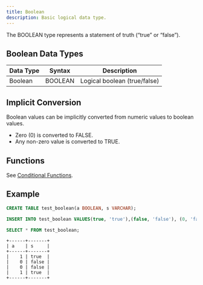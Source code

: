 ```yaml
---
title: Boolean
description: Basic logical data type.
---
```


The BOOLEAN type represents a statement of truth (“true” or “false”).

## Boolean Data Types

| Data Type        | Syntax   | Description
| -----------------| -------- | -----------
| Boolean          | BOOLEAN  | Logical boolean (true/false)

## Implicit Conversion

Boolean values can be implicitly converted from numeric values to boolean values.
* Zero (0) is converted to FALSE.
* Any non-zero value is converted to TRUE.

## Functions

See [Conditional Functions](/doc/reference/functions/conditional-functions).

## Example

```sql title='mysql>'
CREATE TABLE test_boolean(a BOOLEAN, s VARCHAR);
```

```sql title='mysql>'
INSERT INTO test_boolean VALUES(true, 'true'),(false, 'false'), (0, 'false'),(10, 'true');
```

```sql title='mysql>'
SELECT * FROM test_boolean;
```
```
+------+-------+
| a    | s     |
+------+-------+
|    1 | true  |
|    0 | false |
|    0 | false |
|    1 | true  |
+------+-------+
```
